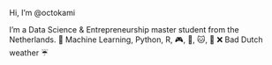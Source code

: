 Hi, I’m @octokami

I’m a Data Science & Entrepreneurship master student from the Netherlands.
💜 Machine Learning, Python, R, 🎮, 🍣, 🐱, 🎃
❌ Bad Dutch weather ☔️
<!---
octokami/octokami is a ✨ special ✨ repository because its `README.md` (this file) appears on your GitHub profile.
You can click the Preview link to take a look at your changes.
--->
